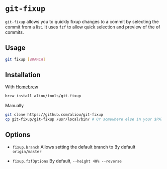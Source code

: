 # `git-fixup`

`git-fixup` allows you to quickly fixup changes to a commit by selecting the commit from a list.
It uses `fzf` to allow quick selection and preview of the of commits.

<!-- insert description here -->
<!-- Insert gif here -->

## Usage

```sh
git fixup [BRANCH]
```

## Installation

With [Homebrew](brew.sh)
```sh
brew install aliou/tools/git-fixup
```

Manually
```sh
git clone https://github.com/aliou/git-fixup
cp git-fixup/git-fixup /usr/local/bin/ # Or somewhere else in your $PATH.
```

## Options

* `fixup.branch` Allows setting the default branch to 
By default `origin/master`

* `fixup.fzfOptions`
By default, `--height 40% --reverse`

<!--
## License
-->
